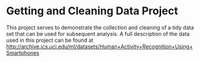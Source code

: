 # Getting and Cleaning Data Project

This project serves to demonstrate the collection and cleaning of a tidy data set that can be used for subsequent analysis. A full description of the data used in this project can be found at
http://archive.ics.uci.edu/ml/datasets/Human+Activity+Recognition+Using+Smartphones

